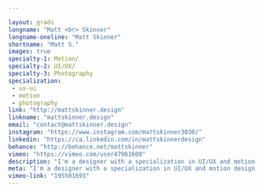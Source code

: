 ```yaml
---

layout: grads
longname: "Matt <br> Skinner"
longname-oneline: "Matt Skinner"
shortname: "Matt S."
images: true
specialty-1: Motion/
specialty-2: UI/UX/
specialty-3: Photography
specialization:
 - ux-ui
 - motion
 - photography
link: "http://mattskinner.design"
linkname: "mattskinner.design"
email: "contact@mattskinner.design"
instagram: "https://www.instagram.com/mattskinner3030/"
linkedin: "https://ca.linkedin.com/in/mattskinnerdesign"
behance: "http://behance.net/mattskinner"
vimeo: "https://vimeo.com/user47961608"
description: "I'm a designer with a specialization in UI/UX and motion design and a love for photography. I like the colour orange."
meta: "I'm a designer with a specialization in UI/UX and motion design and a love for photography. I like the colour orange."
vimeo-link: "195501693"
---
```

